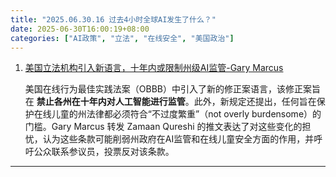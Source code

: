 ```yaml
---
title: "2025.06.30.16 过去4小时全球AI发生了什么？"
date: 2025-06-30T16:00:19+08:00
categories: ["AI政策", "立法", "在线安全", "美国政治"]
---
```


1.  [美国立法机构引入新语言，十年内或限制州级AI监管-Gary Marcus](https://x.com/GaryMarcus/status/1939546276682736056)

    美国在线行为最佳实践法案（OBBB）中引入了新的修正案语言，该修正案旨在 **禁止各州在十年内对人工智能进行监管**。此外，新规定还提出，任何旨在保护在线儿童的州法律都必须符合“不过度繁重”（not overly burdensome）的门槛。Gary Marcus 转发 Zamaan Qureshi 的推文表达了对这些变化的担忧，认为这些条款可能削弱州政府在AI监管和在线儿童安全方面的作用，并呼吁公众联系参议员，投票反对该条款。
    
---